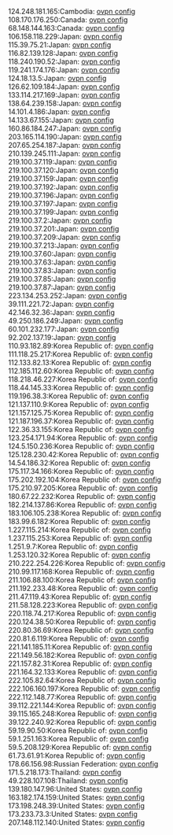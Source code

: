124.248.181.165:Cambodia: [ovpn config](vpn/124_248_181_165.ovpn)  
108.170.176.250:Canada: [ovpn config](vpn/108_170_176_250.ovpn)  
68.148.144.163:Canada: [ovpn config](vpn/68_148_144_163.ovpn)  
106.158.118.229:Japan: [ovpn config](vpn/106_158_118_229.ovpn)  
115.39.75.21:Japan: [ovpn config](vpn/115_39_75_21.ovpn)  
116.82.139.128:Japan: [ovpn config](vpn/116_82_139_128.ovpn)  
118.240.190.52:Japan: [ovpn config](vpn/118_240_190_52.ovpn)  
119.241.174.176:Japan: [ovpn config](vpn/119_241_174_176.ovpn)  
124.18.13.5:Japan: [ovpn config](vpn/124_18_13_5.ovpn)  
126.62.109.184:Japan: [ovpn config](vpn/126_62_109_184.ovpn)  
133.114.217.169:Japan: [ovpn config](vpn/133_114_217_169.ovpn)  
138.64.239.158:Japan: [ovpn config](vpn/138_64_239_158.ovpn)  
14.101.4.186:Japan: [ovpn config](vpn/14_101_4_186.ovpn)  
14.133.67.155:Japan: [ovpn config](vpn/14_133_67_155.ovpn)  
160.86.184.247:Japan: [ovpn config](vpn/160_86_184_247.ovpn)  
203.165.114.190:Japan: [ovpn config](vpn/203_165_114_190.ovpn)  
207.65.254.187:Japan: [ovpn config](vpn/207_65_254_187.ovpn)  
210.139.245.111:Japan: [ovpn config](vpn/210_139_245_111.ovpn)  
219.100.37.119:Japan: [ovpn config](vpn/219_100_37_119.ovpn)  
219.100.37.120:Japan: [ovpn config](vpn/219_100_37_120.ovpn)  
219.100.37.159:Japan: [ovpn config](vpn/219_100_37_159.ovpn)  
219.100.37.192:Japan: [ovpn config](vpn/219_100_37_192.ovpn)  
219.100.37.196:Japan: [ovpn config](vpn/219_100_37_196.ovpn)  
219.100.37.197:Japan: [ovpn config](vpn/219_100_37_197.ovpn)  
219.100.37.199:Japan: [ovpn config](vpn/219_100_37_199.ovpn)  
219.100.37.2:Japan: [ovpn config](vpn/219_100_37_2.ovpn)  
219.100.37.201:Japan: [ovpn config](vpn/219_100_37_201.ovpn)  
219.100.37.209:Japan: [ovpn config](vpn/219_100_37_209.ovpn)  
219.100.37.213:Japan: [ovpn config](vpn/219_100_37_213.ovpn)  
219.100.37.60:Japan: [ovpn config](vpn/219_100_37_60.ovpn)  
219.100.37.63:Japan: [ovpn config](vpn/219_100_37_63.ovpn)  
219.100.37.83:Japan: [ovpn config](vpn/219_100_37_83.ovpn)  
219.100.37.85:Japan: [ovpn config](vpn/219_100_37_85.ovpn)  
219.100.37.87:Japan: [ovpn config](vpn/219_100_37_87.ovpn)  
223.134.253.252:Japan: [ovpn config](vpn/223_134_253_252.ovpn)  
39.111.221.72:Japan: [ovpn config](vpn/39_111_221_72.ovpn)  
42.146.32.36:Japan: [ovpn config](vpn/42_146_32_36.ovpn)  
49.250.186.249:Japan: [ovpn config](vpn/49_250_186_249.ovpn)  
60.101.232.177:Japan: [ovpn config](vpn/60_101_232_177.ovpn)  
92.202.137.19:Japan: [ovpn config](vpn/92_202_137_19.ovpn)  
110.93.182.89:Korea Republic of: [ovpn config](vpn/110_93_182_89.ovpn)  
111.118.25.217:Korea Republic of: [ovpn config](vpn/111_118_25_217.ovpn)  
112.133.82.13:Korea Republic of: [ovpn config](vpn/112_133_82_13.ovpn)  
112.185.112.60:Korea Republic of: [ovpn config](vpn/112_185_112_60.ovpn)  
118.218.46.227:Korea Republic of: [ovpn config](vpn/118_218_46_227.ovpn)  
118.44.145.33:Korea Republic of: [ovpn config](vpn/118_44_145_33.ovpn)  
119.196.38.3:Korea Republic of: [ovpn config](vpn/119_196_38_3.ovpn)  
121.137.110.9:Korea Republic of: [ovpn config](vpn/121_137_110_9.ovpn)  
121.157.125.75:Korea Republic of: [ovpn config](vpn/121_157_125_75.ovpn)  
121.187.196.37:Korea Republic of: [ovpn config](vpn/121_187_196_37.ovpn)  
122.36.33.155:Korea Republic of: [ovpn config](vpn/122_36_33_155.ovpn)  
123.254.171.94:Korea Republic of: [ovpn config](vpn/123_254_171_94.ovpn)  
124.5.150.236:Korea Republic of: [ovpn config](vpn/124_5_150_236.ovpn)  
125.128.230.42:Korea Republic of: [ovpn config](vpn/125_128_230_42.ovpn)  
14.54.186.32:Korea Republic of: [ovpn config](vpn/14_54_186_32.ovpn)  
175.117.34.166:Korea Republic of: [ovpn config](vpn/175_117_34_166.ovpn)  
175.202.192.104:Korea Republic of: [ovpn config](vpn/175_202_192_104.ovpn)  
175.210.97.205:Korea Republic of: [ovpn config](vpn/175_210_97_205.ovpn)  
180.67.22.232:Korea Republic of: [ovpn config](vpn/180_67_22_232.ovpn)  
182.214.137.86:Korea Republic of: [ovpn config](vpn/182_214_137_86.ovpn)  
183.106.105.238:Korea Republic of: [ovpn config](vpn/183_106_105_238.ovpn)  
183.99.6.182:Korea Republic of: [ovpn config](vpn/183_99_6_182.ovpn)  
1.227.115.214:Korea Republic of: [ovpn config](vpn/1_227_115_214.ovpn)  
1.237.115.253:Korea Republic of: [ovpn config](vpn/1_237_115_253.ovpn)  
1.251.9.7:Korea Republic of: [ovpn config](vpn/1_251_9_7.ovpn)  
1.253.120.32:Korea Republic of: [ovpn config](vpn/1_253_120_32.ovpn)  
210.222.254.226:Korea Republic of: [ovpn config](vpn/210_222_254_226.ovpn)  
210.99.117.168:Korea Republic of: [ovpn config](vpn/210_99_117_168.ovpn)  
211.106.88.100:Korea Republic of: [ovpn config](vpn/211_106_88_100.ovpn)  
211.192.233.48:Korea Republic of: [ovpn config](vpn/211_192_233_48.ovpn)  
211.47.119.43:Korea Republic of: [ovpn config](vpn/211_47_119_43.ovpn)  
211.58.128.223:Korea Republic of: [ovpn config](vpn/211_58_128_223.ovpn)  
220.118.74.217:Korea Republic of: [ovpn config](vpn/220_118_74_217.ovpn)  
220.124.38.50:Korea Republic of: [ovpn config](vpn/220_124_38_50.ovpn)  
220.80.36.69:Korea Republic of: [ovpn config](vpn/220_80_36_69.ovpn)  
220.81.6.119:Korea Republic of: [ovpn config](vpn/220_81_6_119.ovpn)  
221.141.185.11:Korea Republic of: [ovpn config](vpn/221_141_185_11.ovpn)  
221.149.56.182:Korea Republic of: [ovpn config](vpn/221_149_56_182.ovpn)  
221.157.82.31:Korea Republic of: [ovpn config](vpn/221_157_82_31.ovpn)  
221.164.32.133:Korea Republic of: [ovpn config](vpn/221_164_32_133.ovpn)  
222.105.82.64:Korea Republic of: [ovpn config](vpn/222_105_82_64.ovpn)  
222.106.160.197:Korea Republic of: [ovpn config](vpn/222_106_160_197.ovpn)  
222.112.148.77:Korea Republic of: [ovpn config](vpn/222_112_148_77.ovpn)  
39.112.221.144:Korea Republic of: [ovpn config](vpn/39_112_221_144.ovpn)  
39.115.165.248:Korea Republic of: [ovpn config](vpn/39_115_165_248.ovpn)  
39.122.240.92:Korea Republic of: [ovpn config](vpn/39_122_240_92.ovpn)  
59.19.90.50:Korea Republic of: [ovpn config](vpn/59_19_90_50.ovpn)  
59.1.251.163:Korea Republic of: [ovpn config](vpn/59_1_251_163.ovpn)  
59.5.208.129:Korea Republic of: [ovpn config](vpn/59_5_208_129.ovpn)  
61.73.61.91:Korea Republic of: [ovpn config](vpn/61_73_61_91.ovpn)  
178.66.156.98:Russian Federation: [ovpn config](vpn/178_66_156_98.ovpn)  
171.5.218.173:Thailand: [ovpn config](vpn/171_5_218_173.ovpn)  
49.228.107.108:Thailand: [ovpn config](vpn/49_228_107_108.ovpn)  
139.180.147.96:United States: [ovpn config](vpn/139_180_147_96.ovpn)  
163.182.174.159:United States: [ovpn config](vpn/163_182_174_159.ovpn)  
173.198.248.39:United States: [ovpn config](vpn/173_198_248_39.ovpn)  
173.233.73.3:United States: [ovpn config](vpn/173_233_73_3.ovpn)  
207.148.112.140:United States: [ovpn config](vpn/207_148_112_140.ovpn)  
